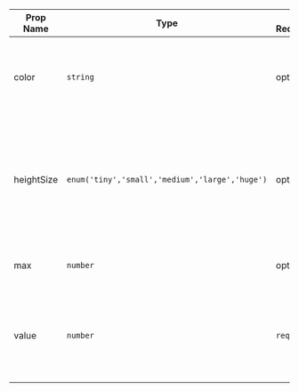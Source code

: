 | Prop Name | Type | Is Required | Default Value | Description |
|-|-|-|-|-|
| color| `string`| optional| | The color of the progress bar. Accepts a CSS color value.|
| heightSize| `enum('tiny','small','medium','large','huge')`| optional| `'small'`| Sets the size of the progress-bar from the following values; `tiny`, `small`, `medium`, `large` and `huge`|
| max| `number`| optional| `100`| Sets the maximum possible fill-value.|
| value| `number`| `required`| `0`| Sets the fill-value of the progress bar with respect to the `max` prop.|